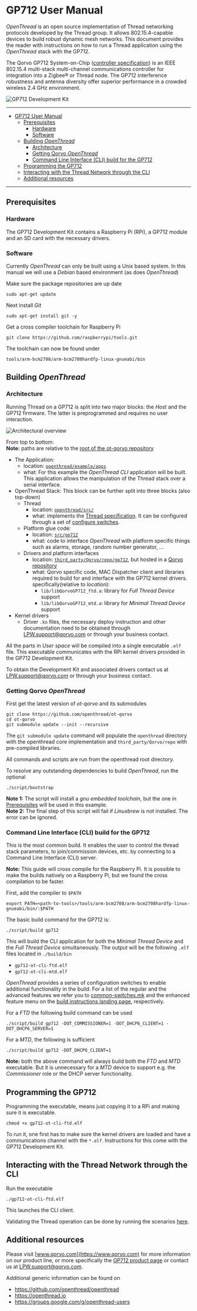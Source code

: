 # GP712 User Manual

*OpenThread* is an open source implementation of Thread networking protocols developed by the Thread group. It allows 802.15.4-capable devices to build robust dynamic mesh networks. 
This document provides the reader with instructions on how to run a Thread application using the *OpenThread* stack with the GP712.

The Qorvo GP712 System-on-Chip ([controller specification](https://www.qorvo.com/products/p/GP712)) is an IEEE 802.15.4 multi-stack multi-channel communications controller for integration into a Zigbee® or Thread node. The GP712 interference robustness and antenna diversity offer superior performance in a crowded wireless 2.4 GHz environment.

![GP712 Development Kit](./imgs/gp712.png "GP712 Development Kit")

---

- [GP712 User Manual](#gp712-user-manual)
  - [Prerequisites](#prerequisites)
    - [Hardware](#hardware)
    - [Software](#software)
  - [Building *OpenThread*](#building-openthread)
    - [Architecture](#architecture)
    - [Getting Qorvo *OpenThread*](#getting-qorvo-openthread)
    - [Command Line Interface (CLI) build for the GP712](#command-line-interface-cli-build-for-the-gp712)
  - [Programming the GP712](#programming-the-gp712)
  - [Interacting with the Thread Network through the CLI](#interacting-with-the-thread-network-through-the-cli)
  - [Additional resources](#additional-resources)

---

## Prerequisites

### Hardware

The GP712 Development Kit contains a Raspberry Pi (RPi), a GP712 module and an SD card with the necessary drivers.

### Software

Currently *OpenThread* can only be built using a Unix based system. In this manual we will use a *Debian* based environment (as does *OpenThread*)

Make sure the package repositories are up date

    sudo apt-get update

Next install *Git*

    sudo apt-get install git -y

Get a cross compiler toolchain for Raspberry Pi

    git clone https://github.com/raspberrypi/tools.git

The toolchain can now be found under

    tools/arm-bcm2708/arm-bcm2708hardfp-linux-gnueabi/bin

## Building *OpenThread*

### Architecture

Running Thread on a GP712 is split into two major blocks: the *Host* and the GP712 firmware. The latter is preprogrammed and requires no user interaction.

![Architectural overview](./imgs/architecture.png "Architectural overview")

From top to bottom:  
**Note:** paths are relative to the [root of the ot-qorvo repository](https://github.com/openthread/ot-qorvo)

- The Application:  
  - location: [`openthread/example/apps`](https://github.com/openthread/openthread/tree/main/examples/apps)
  - what: For this example the *OpenThread CLI* application will be built. This application allows the manipulation of the Thread stack over a serial interface.
- OpenThread Stack:
  This block can be further split into three blocks (also top-down)
  - Thread
    - location: [`openthread/src/`](https://github.com/openthread/openthread/tree/main/src)
    - what: implements the [Thread specification](https://www.threadgroup.org/ThreadSpec). It can be configured through a set of [configure switches](https://github.com/openthread/openthread/tree/master/examples/common-switches.mk).
  - Platform glue code:
    - location: [`src/gp712`](https://github.com/openthread/ot-qorvo/tree/main/src/gp712)
    - what: code to interface *OpenThread* with platform specific things such as alarms, storage, random number generator, …
  - Drivers and platform interfaces
    - location: [`third_party/Qorvo/repo/gp712`](https://github.com/Qorvo/qpg-openthread/tree/master/gp712), but hosted in a [Qorvo repository](https://github.com/Qorvo/qpg-openthread)
    - what: Qorvo specific code, MAC Dispatcher client and libraries required to build for and interface with the GP712 kernel drivers.  
    specifically(relative to *location*):
      - `lib/libQorvoGP712_ftd.a`: library for *Full Thread Device* support
      - `lib/libQorvoGP712_mtd.a`: library for *Minimal Thread Device* support
- Kernel drivers
  - Driver `.ko` files, the necessary deploy instruction and other documentation need to be obtained through <LPW.support@qorvo.com> or through your business contact.

All the parts in _User space_ will be compiled into a single executable `.elf` file. This executable communicates with the RPi kernel drivers provided in the GP712 Development Kit.

To obtain the Development Kit and associated drivers contact us at <LPW.support@qorvo.com> or through your business contact.

### Getting Qorvo *OpenThread*

First get the latest version of *ot-qorvo* and its submodules

    git clone https://github.com/openthread/ot-qorvo
    cd ot-qorvo
    git submodule update --init --recursive

The `git submodule update` command will populate the `openthread` directory with the openthread core implementation and `third_party/Qorvo/repo` with pre-compiled libraries.

All commands and scripts are run from the openthread root directory.

To resolve any outstanding dependencies to build *OpenThread*, run the optional

    ./script/bootstrap

**Note 1:** The script will install a *gnu embedded toolchain*, but the one in [Prerequisites](#prerequisites) will be used in this example.  
**Note 2:** The final step of this script will fail if _Linuxbrew_ is not installed. The error can be ignored.

### Command Line Interface (CLI) build for the GP712

This is the most common build. It enables the user to control the thread stack parameters, to join/commission devices, etc. by connecting to a Command Line Interface (CLI) server.

**Note:** This guide will cross compile for the Raspberry Pi. It is possible to make the builds natively on a Raspberry Pi, but we found the cross compilation to be faster.

First, add the compiler to `$PATH`

    export PATH=<path-to-tools>/tools/arm-bcm2708/arm-bcm2708hardfp-linux-gnueabi/bin/:$PATH

The basic build command for the GP712 is:

    ./script/build gp712

This will build the CLI application for both the *Minimal Thread Device* and the *Full Thread Device* simultaneously. The output will be the following `.elf` files located in `./build/bin`

- `gp712-ot-cli-ftd.elf`
- `gp712-ot-cli-mtd.elf`

*OpenThread* provides a series of configuration switches to enable additional functionality in the build. For a list of the regular and the advanced features we refer you to [common-switches.mk](https://github.com/openthread/openthread/tree/master/examples/common-switches.mk) and the enhanced feature menu on the [build instructions landing page](https://openthread.io/guides/build), respectively.

For a *FTD* the following build command can be used

    ./script/build gp712 -DOT_COMMISSIONER=1 -DOT_DHCP6_CLIENT=1 -DOT_DHCP6_SERVER=1

For a *MTD*, the following is sufficient

    ./script/build gp712 -DOT_DHCP6_CLIENT=1

**Note:** both the above command will always build both the *FTD* and *MTD* executable. But it is unnecessary for a *MTD* device to support e.g. the *Commissioner* role or the DHCP server functionality.

## Programming the GP712

Programming the executable, means just copying it to a RPi and making sure it is executable.

    chmod +x gp712-ot-cli-ftd.elf

To run it, one first has to make sure the kernel drivers are loaded and have a communications channel with the `*.elf`. Instructions for this come with the GP712 Development Kit.

## Interacting with the Thread Network through the CLI

Run the executable

    ./gp712-ot-cli-ftd.elf

This launches the CLI client.

Validating the Thread operation can be done by running the scenarios [here](../../general/thread_validation.md).

## Additional resources

Please visit [www.qorvo.com](https://www.qorvo.com) for more information on our product line, or more specifically the [GP712 product page](https://www.qorvo.com/products/p/GP712) or contact us at
<LPW.support@qorvo.com>.

Additional generic information can be found on

- <https://github.com/openthread/openthread>
- <https://openthread.io>
- <https://groups.google.com/g/openthread-users>

